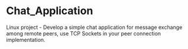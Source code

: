 # Chat_Application
Linux project - Develop a simple chat application for message exchange among remote peers, use TCP Sockets in your peer connection implementation.
